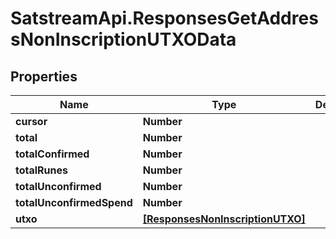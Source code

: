 # SatstreamApi.ResponsesGetAddressNonInscriptionUTXOData

## Properties
Name | Type | Description | Notes
------------ | ------------- | ------------- | -------------
**cursor** | **Number** |  | [optional] 
**total** | **Number** |  | [optional] 
**totalConfirmed** | **Number** |  | [optional] 
**totalRunes** | **Number** |  | [optional] 
**totalUnconfirmed** | **Number** |  | [optional] 
**totalUnconfirmedSpend** | **Number** |  | [optional] 
**utxo** | [**[ResponsesNonInscriptionUTXO]**](ResponsesNonInscriptionUTXO.md) |  | [optional] 


